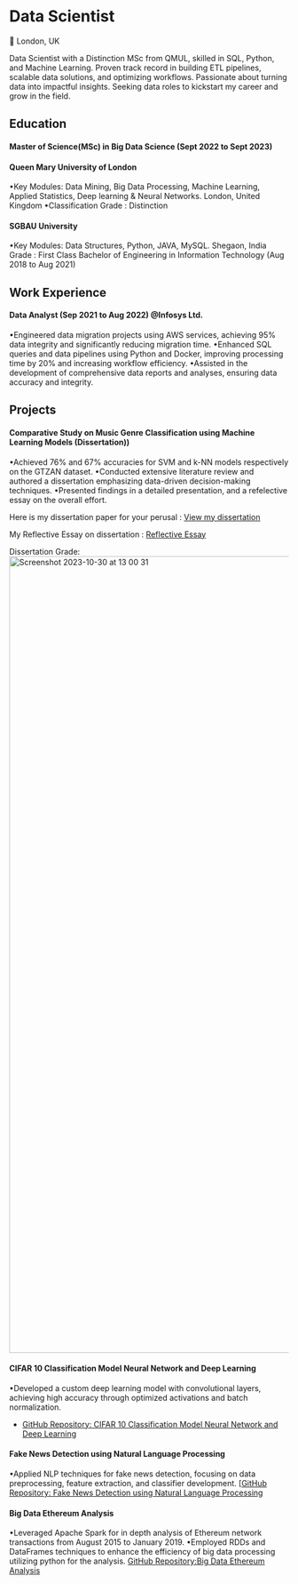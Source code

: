 # Data Scientist
📍 London, UK

Data Scientist with a Distinction MSc from QMUL, skilled in SQL, Python, and Machine Learning. Proven track record in building ETL pipelines, scalable data solutions, and optimizing workflows. Passionate about turning data into impactful insights. Seeking data roles to kickstart my career and grow in the field.

## Education
#### Master of Science(MSc) in Big Data Science (Sept 2022 to Sept 2023)

#### Queen Mary University of London
•Key Modules: Data Mining, Big Data Processing, Machine Learning, Applied Statistics, Deep learning & Neural Networks.
London, United Kingdom
•Classification Grade : Distinction

#### SGBAU University
•Key Modules: Data Structures, Python, JAVA, MySQL.
Shegaon, India
Grade : First Class
Bachelor of Engineering in Information Technology (Aug 2018 to Aug 2021)

## Work Experience
#### Data Analyst (Sep 2021 to Aug 2022) @Infosys Ltd.

•Engineered data migration projects using AWS services, achieving 95% data integrity and significantly reducing migration time.
•Enhanced SQL queries and data pipelines using Python and Docker, improving processing time by 20% and increasing workflow efficiency.
•Assisted in the development of comprehensive data reports and analyses, ensuring data accuracy and integrity.

## Projects
 
#### Comparative Study on Music Genre Classification using Machine Learning Models (Dissertation))

•Achieved 76% and 67% accuracies for SVM and k-NN models respectively on the GTZAN dataset.
•Conducted extensive literature review and authored a dissertation emphasizing data-driven decision-making techniques.
•Presented findings in a detailed presentation, and a refelective essay on the overall effort.

Here is my dissertation paper for your perusal : [View my dissertation](https://github.com/gitesh21/My-Portfolio/blob/main/Dissertation%20paper.pdf)

My Reflective Essay on dissertation : [Reflective Essay](https://github.com/gitesh21/My-Portfolio/blob/main/Reflective%20Essay.pdf)

 Dissertation Grade:
 <img width="1434" alt="Screenshot 2023-10-30 at 13 00 31" src="https://github.com/gitesh21/Music-Genre-Classification-using-ML-models/assets/54814417/e5bd0c9f-472b-4e29-b1a7-cf9ad5c42234">


#### CIFAR 10 Classification Model Neural Network and Deep Learning

•Developed a custom deep learning model with convolutional layers, achieving high accuracy through optimized activations and batch normalization.
* [GitHub Repository: CIFAR 10 Classification Model Neural Network and Deep Learning](https://github.com/gitesh21/CIFAR-10-Classification-Model-Neural-Network-and-Deep-Learning)


#### Fake News Detection using Natural Language Processing

•Applied NLP techniques for fake news detection, focusing on data preprocessing, feature extraction, and classifier development.
[[GitHub Repository: Fake News Detection using Natural Language Processing](https://github.com/gitesh21/Fake-News-Detection--NLP)


#### Big Data Ethereum Analysis

•Leveraged Apache Spark for in depth analysis of Ethereum network transactions from August 2015 to January 2019.
•Employed RDDs and DataFrames techniques to enhance the efficiency of big data processing utilizing python for the analysis.
[GitHub Repository:Big Data Ethereum Analysis](https://github.com/gitesh21/Big-Data-Ethereum-Analysis)
